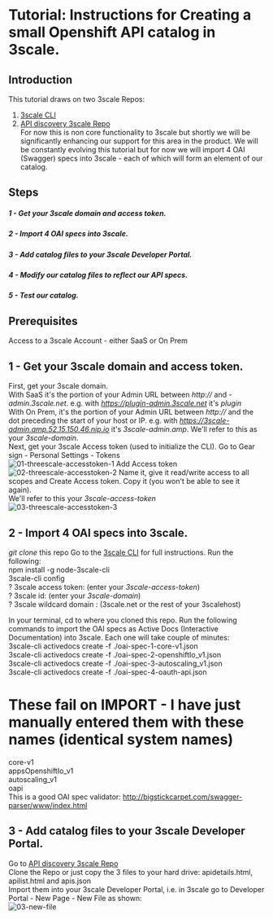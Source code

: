 # Tutorial: Instructions for Creating a small Openshift API  catalog in 3scale. 

## Introduction
This tutorial draws on two 3scale Repos: 
1) [3scale CLI](https://github.com/3scale/3scale-cli)  
2) [API discovery 3scale Repo](https://github.com/3scale/3scale-discover-APIs)  
For now this is non core functionality to 3scale but shortly we will be significantly enhancing our support for this area in the product. 
We will be constantly evolving this tutorial but for now we will import 4 OAI (Swagger) specs into 3scale - each of which will form an element of our catalog.  

## Steps
##### 1 - Get your 3scale domain and access token.
##### 2 - Import 4 OAI specs into 3scale.
##### 3 - Add catalog files to your 3scale Developer Portal.
##### 4 - Modify our catalog files to reflect our API specs.
##### 5 - Test our catalog.  

## Prerequisites
Access to a 3scale Account - either SaaS or On Prem  

## 1 - Get your 3scale domain and access token.
First, get your 3scale domain.  
With SaaS it's the portion of your Admin URL between *http://* and *-admin.3scale.net*. e.g. with *https://plugin-admin.3scale.net* it's *plugin*  
With On Prem, it's the portion of your Admin URL between *http://* and the dot preceding the start of your host or IP. e.g. with *https://3scale-admin.amp.52.15.150.46.nip.io* it's *3scale-admin.amp*. We'll refer to this as your *3scale-domain*.  
Next, get your 3scale Access token (used to initialize the CLI). Go to Gear sign - Personal Settings - Tokens  
![01-threescale-accesstoken-1](https://raw.githubusercontent.com/tnscorcoran/3scale-api-catalog-setup/master/_images/01-threescale-accesstoken-1.png)
Add Access token  
![02-threescale-accesstoken-2](https://raw.githubusercontent.com/tnscorcoran/3scale-api-catalog-setup/master/_images/02-threescale-accesstoken-2.png)
Name it, give it read/write access to all scopes and Create Access token. Copy it (you won't be able to see it again).  
We'll refer to this your *3scale-access-token*   
![03-threescale-accesstoken-3](https://raw.githubusercontent.com/tnscorcoran/3scale-api-catalog-setup/master/_images/03-threescale-accesstoken-3.png)  
  
  
## 2 - Import 4 OAI specs into 3scale.
*git clone* this repo
Go to the [3scale CLI](https://github.com/3scale/3scale-cli) for full instructions. Run the following:  
npm install -g node-3scale-cli  
3scale-cli config  
? 3scale access token: (enter your *3scale-access-token*)   
? 3scale id:  (enter your *3scale-domain*)   
? 3scale wildcard domain : (3scale.net or the rest of your 3scalehost)  
  
In your terminal, cd to where you cloned this repo. Run the following commands to import the OAI specs as Active Docs (Interactive Documentation) into 3scale. Each one will take couple of minutes:  
3scale-cli activedocs create -f ./oai-spec-1-core-v1.json  
3scale-cli activedocs create -f ./oai-spec-2-openshiftIo_v1.json  
3scale-cli activedocs create -f ./oai-spec-3-autoscaling_v1.json  
3scale-cli activedocs create -f ./oai-spec-4-oauth-api.json  
# These fail on IMPORT - I have just manually entered them with these names (identical system names)
core-v1  
appsOpenshiftIo_v1  
autoscaling_v1  
oapi  
This is a good OAI spec validator: http://bigstickcarpet.com/swagger-parser/www/index.html
  
  
## 3 - Add catalog files to your 3scale Developer Portal.
Go to [API discovery 3scale Repo](https://github.com/3scale/3scale-discover-APIs)  
Clone the Repo or just copy the 3 files to your hard drive: apidetails.html, apilist.html and apis.json  
Import them into your 3scale Developer Portal, i.e. in 3scale go to Developer Portal - New Page - New File as shown:  
![03-new-file](https://raw.githubusercontent.com/tnscorcoran/3scale-api-catalog-setup/master/_images/04-dev-portal-new-file.png)  

